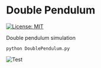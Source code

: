 # Double Pendulum
[![License: MIT](https://img.shields.io/badge/License-MIT-yellow.svg)](https://opensource.org/licenses/MIT)

Double pendulum simulation

```shell
python DoublePendulum.py
````

![Test](https://github.com/damuopel/DoublePendulum/blob/master/Test.gif)

